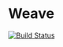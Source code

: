 # Weave
[![Build Status](https://travis-ci.org/tclchiam/weave-ce.svg?branch=master)](https://travis-ci.org/tclchiam/weave-ce)
